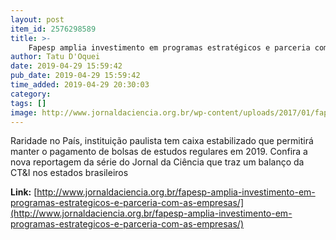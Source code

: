 ```yaml
---
layout: post
item_id: 2576298589
title: >-
    Fapesp amplia investimento em programas estratégicos e parceria com as empresas
author: Tatu D'Oquei
date: 2019-04-29 15:59:42
pub_date: 2019-04-29 15:59:42
time_added: 2019-04-29 20:30:03
category: 
tags: []
image: http://www.jornaldaciencia.org.br/wp-content/uploads/2017/01/fapesppp.jpg
---
```


Raridade no País, instituição paulista tem caixa estabilizado que permitirá manter o pagamento de bolsas de estudos regulares em 2019. Confira a nova reportagem da série do Jornal da Ciência que traz um balanço da CT&I nos estados brasileiros

**Link:** [http://www.jornaldaciencia.org.br/fapesp-amplia-investimento-em-programas-estrategicos-e-parceria-com-as-empresas/](http://www.jornaldaciencia.org.br/fapesp-amplia-investimento-em-programas-estrategicos-e-parceria-com-as-empresas/)

